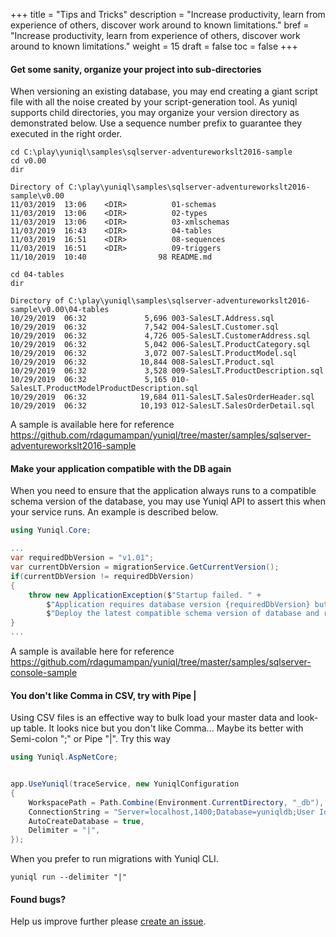 +++
title = "Tips and Tricks"
description = "Increase productivity, learn from experience of others, discover work around to known limitations."
bref = "Increase productivity, learn from experience of others, discover work around to known limitations."
weight = 15
draft = false
toc = false
+++

#### Get some sanity, organize your project into sub-directories

When versioning an existing database, you may end creating a giant script file with all the noise created by your script-generation tool. As yuniql supports child directories, you may organize your version directory as demonstrated below. Use a sequence number prefix to guarantee they executed in the right order.

```shell
cd C:\play\yuniql\samples\sqlserver-adventureworkslt2016-sample
cd v0.00
dir

Directory of C:\play\yuniql\samples\sqlserver-adventureworkslt2016-sample\v0.00
11/03/2019  13:06    <DIR>          01-schemas
11/03/2019  13:06    <DIR>          02-types
11/03/2019  13:06    <DIR>          03-xmlschemas
11/03/2019  16:43    <DIR>          04-tables
11/03/2019  16:51    <DIR>          08-sequences
11/03/2019  16:51    <DIR>          09-triggers
11/10/2019  10:40                98 README.md
```

```shell
cd 04-tables
dir 

Directory of C:\play\yuniql\samples\sqlserver-adventureworkslt2016-sample\v0.00\04-tables
10/29/2019  06:32             5,696 003-SalesLT.Address.sql
10/29/2019  06:32             7,542 004-SalesLT.Customer.sql
10/29/2019  06:32             4,726 005-SalesLT.CustomerAddress.sql
10/29/2019  06:32             5,042 006-SalesLT.ProductCategory.sql
10/29/2019  06:32             3,072 007-SalesLT.ProductModel.sql
10/29/2019  06:32            10,844 008-SalesLT.Product.sql
10/29/2019  06:32             3,528 009-SalesLT.ProductDescription.sql
10/29/2019  06:32             5,165 010-SalesLT.ProductModelProductDescription.sql
10/29/2019  06:32            19,684 011-SalesLT.SalesOrderHeader.sql
10/29/2019  06:32            10,193 012-SalesLT.SalesOrderDetail.sql
```

A sample is available here for reference https://github.com/rdagumampan/yuniql/tree/master/samples/sqlserver-adventureworkslt2016-sample

#### Make your application compatible with the DB again

When you need to ensure that the application always runs to a compatible schema version of the database, you may use Yuniql API to assert this when your service runs. An example is described below. 


```csharp
using Yuniql.Core;

...
var requiredDbVersion = "v1.01";
var currentDbVersion = migrationService.GetCurrentVersion();
if(currentDbVersion != requiredDbVersion)
{
    throw new ApplicationException($"Startup failed. " +
        $"Application requires database version {requiredDbVersion} but current version is {currentDbVersion}." +
        $"Deploy the latest compatible schema version of database and run again.");
}
...
```
A sample is available here for reference https://github.com/rdagumampan/yuniql/tree/master/samples/sqlserver-console-sample

#### You don't like Comma in CSV, try with Pipe |

Using CSV files is an effective way to bulk load your master data and look-up table. It looks nice but you don't like Comma... Maybe its better with Semi-colon ";" or Pipe "|". Try this way

```csharp
using Yuniql.AspNetCore;


app.UseYuniql(traceService, new YuniqlConfiguration
{
    WorkspacePath = Path.Combine(Environment.CurrentDirectory, "_db"),
    ConnectionString = "Server=localhost,1400;Database=yuniqldb;User Id=SA;Password=P@ssw0rd!",
    AutoCreateDatabase = true,
    Delimiter = "|",
});
```

When you prefer to run migrations with Yuniql CLI.

```shell
yuniql run --delimiter "|"
```

#### Found bugs?

Help us improve further please [create an issue](https://github.com/rdagumampan/yuniql/issues/new).